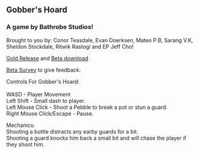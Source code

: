 ## Gobber's Hoard

### A game by Bathrobe Studios! 
Brought to you by: Conor Teasdale, Evan Doerksen, Mateo P.B, Sarang V.K, Sheldon Stockdale, Ritwik Rastogi and EP Jeff Cho!

[Gold Release](/Gobbers-Hoard/index.html) and [Beta download](Gobbers-Hoard.zip) 

[Beta Survey](https://docs.google.com/forms/d/e/1FAIpQLSeS3wD8SRJCQ7kgaHS7u2yLsLZs7wxYNrZEVJ0wmW3g3GqMCQ/alreadyresponded) to give feedback.


Controls For Gobber's Hoard:\
\
  WASD - Player Movement<br/>
  Left Shift - Small dash to player.<br/>
  Left Mouse Click - Shoot a Pebble to break a pot or stun a guard.<br/>
  Right Mouse Click/Escape - Pause.<br/>
 

Mechanics:<br/> 
  Shooting a bottle distracts any earby guards for a bit.<br/>
  Shooting a guard knocks him back a small bit and will chase the player if they shoot him.<br/>
